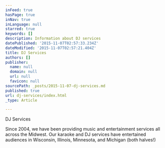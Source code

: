 ```yaml
---
inFeed: true
hasPage: true
inNav: true
inLanguage: null
starred: true
keywords: []
description: Information about DJ services
datePublished: '2015-11-07T02:57:33.234Z'
dateModified: '2015-11-07T02:57:21.404Z'
title: DJ Services
authors: []
publisher:
  name: null
  domain: null
  url: null
  favicon: null
sourcePath: _posts/2015-11-07-dj-services.md
published: true
url: dj-services/index.html
_type: Article

---
```

DJ Services

Since 2004, we have been providing music and entertainment services all across the Midwest.  Our karaoke and DJ services have entertained audiences in Wisconsin, Illinois, Minnesota, and Michigan (both halves!)